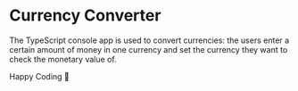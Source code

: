 # Currency Converter

The TypeScript console app is used to convert currencies: the users enter a certain amount of money in one currency and set the currency they want to check the monetary value of.

Happy Coding :slightly_smiling_face:
